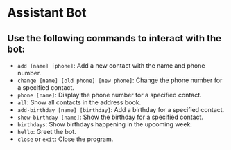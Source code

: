 # Assistant Bot
## Use the following commands to interact with the bot:
- `add [name] [phone]`: Add a new contact with the name and phone number.
- `change [name] [old phone] [new phone]`: Change the phone number for a specified contact.
- `phone [name]`: Display the phone number for a specified contact.
- `all`: Show all contacts in the address book.
- `add-birthday [name] [birthday]`: Add a birthday for a specified contact.
- `show-birthday [name]`: Show the birthday for a specified contact.
- `birthdays`: Show birthdays happening in the upcoming week.
- `hello`: Greet the bot.
- `close` or `exit`: Close the program.

